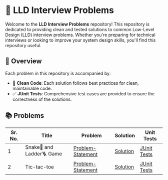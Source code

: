 # 📝 LLD Interview Problems

Welcome to the **LLD Interview Problems** repository! This repository is dedicated to providing clean and tested
solutions to common Low-Level Design (LLD) interview problems. Whether you're preparing for technical interviews or
looking to improve your system design skills, you'll find this repository useful.

## 🌟 Overview

Each problem in this repository is accompanied by:

- 🧼 **Clean Code**: Each solution follows best practices for clean, maintainable code.
- ✅ **JUnit Tests**: Comprehensive test cases are provided to ensure the correctness of the solutions.

## 📚 Problems

| **Sr. No.** | **Title**                 | **Problem**                                                                                                                                        | **Solution**                                                                                                         | **Unit Tests**                                                                                                          |
|-------------|---------------------------|----------------------------------------------------------------------------------------------------------------------------------------------------|----------------------------------------------------------------------------------------------------------------------|-------------------------------------------------------------------------------------------------------------------------|
| 1           | Snake🐍 and Ladder🪜 Game | [Problem-Statement](https://github.com/AkshayChandole/LLD_Interview_Problems/blob/master/src/main/java/snake_and_ladder_game/problem-statement.md) | [Solution](https://github.com/AkshayChandole/LLD_Interview_Problems/tree/master/src/main/java/snake_and_ladder_game) | [JUnit Tests](https://github.com/AkshayChandole/LLD_Interview_Problems/tree/master/src/test/java/snake_and_ladder_game) |
| 2           | Tic-tac-toe               | [Problem-Statement](https://github.com/AkshayChandole/LLD_Interview_Problems/blob/master/src/main/java/tic_tac_toe/problem-statement.md)           | [Solution](https://github.com/AkshayChandole/LLD_Interview_Problems/tree/master/src/main/java/tic_tac_toe)           | [JUnit Tests](https://github.com/AkshayChandole/LLD_Interview_Problems/tree/master/src/test/java/tic_tac_toe)           |